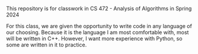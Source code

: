 This repository is for classwork in CS 472 - Analysis of Algorithms in Spring 2024

For this class, we are given the opportunity to write code in any language of our choosing.
Because it is the language I am most comfortable with, most will be written in C++. 
However, I want more experience with Python, so some are written in it to practice.
